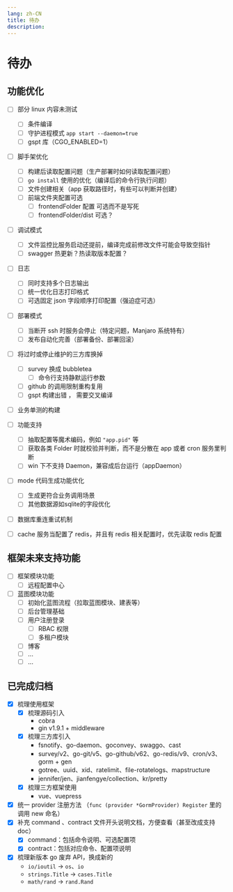 ```yaml
---
lang: zh-CN
title: 待办
description: 
---
```

# 待办

## 功能优化

- [ ] 部分 linux 内容未测试
    - [ ] 条件编译
    - [ ] 守护进程模式 `app start --daemon=true`
    - [ ] gspt 库（CGO_ENABLED=1）

- [ ] 脚手架优化
    - [ ] 构建后读取配置问题（生产部署时如何读取配置问题）
    - [ ] `go install` 使用的优化（编译后的命令行执行问题）
    - [ ] 文件创建相关（app 获取路径时，有些可以判断并创建）
    - [ ] 前端文件夹配置可选
        - [ ] frontendFolder 配置 可选而不是写死
        - [ ] frontendFolder/dist 可选？

- [ ] 调试模式
    - [ ] 文件监控比服务启动还提前，编译完成前修改文件可能会导致空指针
    - [ ] swagger 热更新？热读取版本配置？
- [ ] 日志
    - [ ] 同时支持多个日志输出
    - [ ] 统一优化日志打印格式
    - [ ] 可选固定 json 字段顺序打印配置（强迫症可选）
- [ ] 部署模式
    - [ ] 当断开 ssh 时服务会停止（特定问题，Manjaro 系统特有）
    - [ ] 发布自动化完善（部署备份、部署回滚）

- [ ] 将过时或停止维护的三方库换掉
    - [ ] survey 换成 bubbletea
      - [ ] 命令行支持静默运行参数
    - [ ] github 的调用限制重构复用
    - [ ] gspt 构建出错 ， 需要交叉编译

- [ ] 业务单测的构建

- [ ] 功能支持
    - [ ] 抽取配置等魔术编码，例如 `"app.pid"` 等
    - [ ] 获取各类 Folder 时就校验并判断，而不是分散在 app 或者 cron 服务里判断
    - [ ] win 下不支持 Daemon，兼容成后台运行（appDaemon）

- [ ] mode 代码生成功能优化
  - [ ] 生成更符合业务调用场景
  - [ ] 其他数据源如sqlite的字段优化

- [ ] 数据库重连重试机制
- [ ] cache 服务当配置了 redis，并且有 redis 相关配置时，优先读取 redis 配置

## 框架未来支持功能

- [ ] 框架模块功能
    - [ ] 远程配置中心

- [ ] 蓝图模块功能
    - [ ] 初始化蓝图流程（拉取蓝图模块、建表等）
    - [ ] 后台管理基础
    - [ ] 用户注册登录
        - [ ] RBAC 权限
        - [ ] 多租户模块
    - [ ] 博客
    - [ ] ...
    - [ ] ...

## 已完成归档

- [x] 梳理使用框架
    - [x] 梳理源码引入
        - cobra
        - gin v1.9.1 + middleware
    - [x] 梳理三方库引入
        - fsnotify、go-daemon、goconvey、swaggo、cast
        - survey/v2、go-git/v5、go-github/v62、go-redis/v9、cron/v3、gorm + gen
        - gotree、uuid、xid、ratelimit、file-rotatelogs、mapstructure
        - jennifer/jen、jianfengye/collection、kr/pretty
    - [x] 梳理三方框架使用
        - vue、vuepress

- [x] 统一 provider 注册方法 （`func (provider *GormProvider) Register` 里的调用 new 命名）
- [x] 补充 command 、contract 文件开头说明文档，方便查看（甚至改成支持 doc）
    - [x] command：包括命令说明、可选配置项
    - [x] contract：包括对应命令、配置项说明

- [x] 梳理新版本 go 废弃 API，换成新的
    - `io/ioutil` -> `os`、`io`
    - `strings.Title` -> `cases.Title`
    - `math/rand` -> `rand.Rand`







